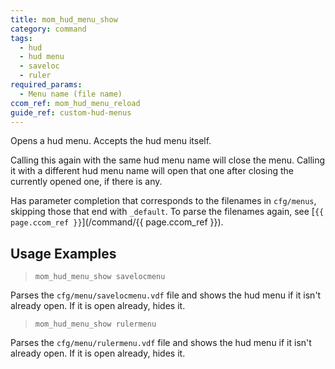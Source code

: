 ```yaml
---
title: mom_hud_menu_show
category: command
tags:
  - hud
  - hud menu
  - saveloc
  - ruler
required_params: 
  - Menu name (file name)
ccom_ref: mom_hud_menu_reload
guide_ref: custom-hud-menus
---
```


Opens a hud menu. Accepts the hud menu itself.

Calling this again with the same hud menu name will close the menu. Calling it with a different hud menu name will open that one after closing the currently opened one, if there is any.

Has parameter completion that corresponds to the filenames in `cfg/menus`, skipping those that end with `_default`.
To parse the filenames again, see [`{{ page.ccom_ref }}`](/command/{{ page.ccom_ref }}).

## Usage Examples

>`mom_hud_menu_show savelocmenu`

Parses the `cfg/menu/savelocmenu.vdf` file and shows the hud menu if it isn't already open. If it is open already, hides it.

>`mom_hud_menu_show rulermenu`

Parses the `cfg/menu/rulermenu.vdf` file and shows the hud menu if it isn't already open. If it is open already, hides it.
